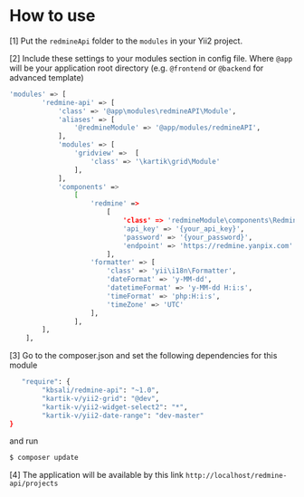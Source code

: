# How to use
[1] Put the `redmineApi` folder to the `modules` in your Yii2 project.

[2] Include these settings to your modules section in config file. Where `@app` will be your application root directory (e.g. `@frontend` or `@backend` for advanced template)
```sh
'modules' => [
        'redmine-api' => [
            'class' => '@app\modules\redmineAPI\Module',
            'aliases' => [
                '@redmineModule' => '@app/modules/redmineAPI',
            ],
            'modules' => [
                'gridview' =>  [
                    'class' => '\kartik\grid\Module'
                ],
            ],
            'components' =>
                [
                    'redmine' =>
                        [
                            'class' => 'redmineModule\components\RedmineClientComponent',
                            'api_key' => '{your_api_key}',
                            'password' => '{your_password}',
                            'endpoint' => 'https://redmine.yanpix.com'
                        ],
                    'formatter' => [
                        'class' => 'yii\i18n\Formatter',
                        'dateFormat' => 'y-MM-dd',
                        'datetimeFormat' => 'y-MM-dd H:i:s',
                        'timeFormat' => 'php:H:i:s',
                        'timeZone' => 'UTC'
                    ],
                ],
        ],
    ],
```

[3] Go to the composer.json and set the following dependencies for this module

```sh
   "require": {
        "kbsali/redmine-api": "~1.0",
        "kartik-v/yii2-grid": "@dev",
        "kartik-v/yii2-widget-select2": "*",
        "kartik-v/yii2-date-range": "dev-master"
}
```
 and run  
 ```sh
$ composer update
```
[4] The application will be available by this link `http://localhost/redmine-api/projects`


